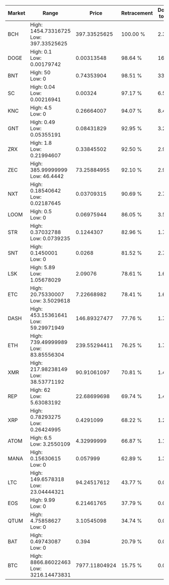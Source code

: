 | Market | Range | Price| Retracement | Doubles to 50% |
| --- | --- | --- | --- | --- |
| BCH | High: 1454.73316725<br />Low: 397.33525625 | 397.33525625 | 100.00 % | 2.33 |
| DOGE | High: 0.1<br />Low: 0.00179742 | 0.00313548 | 98.64 % | 16.23 |
| BNT | High: 50<br />Low: 0 | 0.74353904 | 98.51 % | 33.62 |
| SC | High: 0.04<br />Low: 0.00216941 | 0.00324 | 97.17 % | 6.51 |
| KNC | High: 4.5<br />Low: 0 | 0.26664007 | 94.07 % | 8.44 |
| GNT | High: 0.49<br />Low: 0.05355191 | 0.08431829 | 92.95 % | 3.22 |
| ZRX | High: 1.8<br />Low: 0.21994607 | 0.33845502 | 92.50 % | 2.98 |
| ZEC | High: 385.99999999<br />Low: 46.4442 | 73.25884955 | 92.10 % | 2.95 |
| NXT | High: 0.18540642<br />Low: 0.02187645 | 0.03709315 | 90.69 % | 2.79 |
| LOOM | High: 0.5<br />Low: 0 | 0.06975944 | 86.05 % | 3.58 |
| STR | High: 0.37032788<br />Low: 0.0739235 | 0.1244307 | 82.96 % | 1.79 |
| SNT | High: 0.1450001<br />Low: 0 | 0.0268 | 81.52 % | 2.71 |
| LSK | High: 5.89<br />Low: 1.05678029 | 2.09076 | 78.61 % | 1.66 |
| ETC | High: 20.75330007<br />Low: 3.5029618 | 7.22668982 | 78.41 % | 1.68 |
| DASH | High: 453.15361641<br />Low: 59.29971949 | 146.89327477 | 77.76 % | 1.74 |
| ETH | High: 739.49999989<br />Low: 83.85556304 | 239.55294411 | 76.25 % | 1.72 |
| XMR | High: 217.98238149<br />Low: 38.53771192 | 90.91061097 | 70.81 % | 1.41 |
| REP | High: 62<br />Low: 5.63083192 | 22.68699698 | 69.74 % | 1.49 |
| XRP | High: 0.78293275<br />Low: 0.26424995 | 0.4291099 | 68.22 % | 1.22 |
| ATOM | High: 6.5<br />Low: 3.2550109 | 4.32999999 | 66.87 % | 1.13 |
| MANA | High: 0.15630615<br />Low: 0 | 0.057999 | 62.89 % | 1.35 |
| LTC | High: 149.6578318<br />Low: 23.04444321 | 94.24517612 | 43.77 % | 0.00 |
| EOS | High: 9.99<br />Low: 0 | 6.21461765 | 37.79 % | 0.00 |
| QTUM | High: 4.75858627<br />Low: 0 | 3.10545098 | 34.74 % | 0.00 |
| BAT | High: 0.49743087<br />Low: 0 | 0.394 | 20.79 % | 0.00 |
| BTC | High: 8866.86022463<br />Low: 3216.14473831 | 7977.11804924 | 15.75 % | 0.00 |
